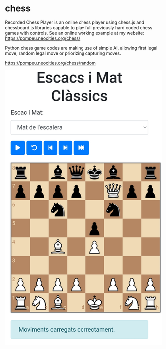 # chess
Recorded Chess Player is an online chess player using chess.js and chessboard.js libraries capable to play full previously hard coded chess games with controls. See an online working example at my website: https://pompeu.neocities.org/chess/

Python chess game codes are making use of simple AI, allowing first legal move, random legal move or priorizing capturing moves.

https://pompeu.neocities.org/chess/random

![Tauler d'escacs](https://github.com/drfperez/chess/raw/main/chess.jpg)
